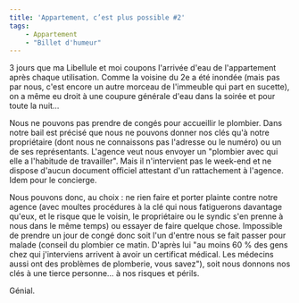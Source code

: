 ```yaml
---
title: 'Appartement, c’est plus possible #2'
tags:
    - Appartement
    - "Billet d'humeur"
---
```


3 jours que ma Libellule et moi coupons l'arrivée d'eau de l'appartement après
chaque utilisation. Comme la voisine du 2e a été inondée (mais pas par nous,
c'est encore un autre morceau de l'immeuble qui part en sucette), on a même eu
droit à une coupure générale d'eau dans la soirée et pour toute la nuit…

Nous ne pouvons pas prendre de congés pour accueillir le plombier. Dans notre
bail est précisé que nous ne pouvons donner nos clés qu'à notre propriétaire
(dont nous ne connaissons pas l'adresse ou le numéro) ou un de ses
représentants. L'agence veut nous envoyer un "plombier avec qui elle a
l'habitude de travailler". Mais il n'intervient pas le week-end et ne dispose
d'aucun document officiel attestant d'un rattachement à l'agence. Idem pour le
concierge.

Nous pouvons donc, au choix : ne rien faire et porter plainte contre notre
agence (avec moultes procédures à la clé qui nous fatiguerons davantage qu'eux,
et le risque que le voisin, le propriétaire ou le syndic s'en prenne à nous dans
le même temps) ou essayer de faire quelque chose. Impossible de prendre un jour
de congé donc soit l'un d'entre nous se fait passer pour malade (conseil du
plombier ce matin. D'après lui "au moins 60 % des gens chez qui j'interviens
arrivent à avoir un certificat médical. Les médecins aussi ont des problèmes de
plomberie, vous savez"), soit nous donnons nos clés à une tierce personne… à nos
risques et périls.

Génial.
